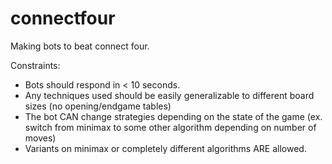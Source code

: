 # connectfour

Making bots to beat connect four.

Constraints:
* Bots should respond in < 10 seconds.
* Any techniques used should be easily generalizable to different board sizes (no opening/endgame tables)
* The bot CAN change strategies depending on the state of the game (ex. switch from minimax to some other algorithm depending on number of moves)
* Variants on minimax or completely different algorithms ARE allowed.
